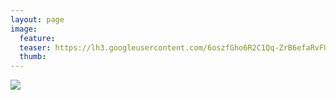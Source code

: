 ```yaml
---
layout: page
image:
  feature:
  teaser: https://lh3.googleusercontent.com/6oszfGho6R2C1Qq-ZrB6efaRvFUWBDM8uJZCA3anpBs=w245-h163-no
  thumb:
---
```


![](https://lh3.googleusercontent.com/U7KOXcCeDyln3yrxZOuGp0QU9ceFwvcj2Ka9doGzfoI=w800)
